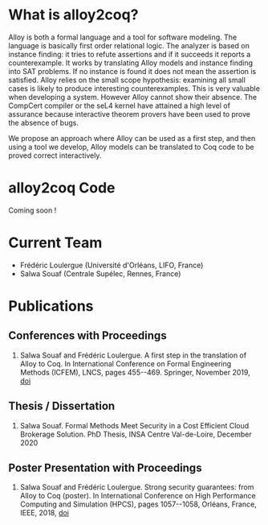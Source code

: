 # What is alloy2coq?

Alloy is both a formal language and a tool for software modeling. The
language is basically first order relational logic. The analyzer is
based on instance finding: it tries to refute assertions and if it
succeeds it reports a counterexample. It works by translating Alloy
models and instance finding into SAT problems. If no instance is found
it does not mean the assertion is satisfied. Alloy relies on the small
scope hypothesis: examining all small cases is likely to produce
interesting counterexamples. This is very valuable when developing a
system. However Alloy cannot show their absence. The CompCert compiler
or the seL4 kernel have attained a high level of assurance because
interactive theorem provers have been used to prove the absence of
bugs.

We propose an approach where Alloy can be used as a first step, and
then using a tool we develop, Alloy models can be translated to Coq
code to be proved correct interactively.

# alloy2coq Code

Coming soon !
   
# Current Team

- Frédéric Loulergue (Université d'Orléans, LIFO, France)
- Salwa Souaf (Centrale Supélec, Rennes, France)

# Publications

## Conferences with Proceedings

1. Salwa Souaf and Frédéric Loulergue. A first step in the translation of Alloy to Coq. In International Conference on Formal Engineering Methods (ICFEM), LNCS, pages 455--469. Springer, November 2019, [doi](http://dx.doi.org/10.1007/978-3-030-32409-4_28)

## Thesis / Dissertation

1. Salwa Souaf. Formal Methods Meet Security in a Cost Efficient Cloud Brokerage Solution. PhD Thesis, INSA Centre Val-de-Loire, December 2020

## Poster Presentation with Proceedings

1. Salwa Souaf and Frédéric Loulergue. Strong security guarantees: from Alloy to Coq (poster). In International Conference on High Performance Computing and Simulation (HPCS), pages 1057--1058, Orléans, France, IEEE, 2018, [doi](http://dx.doi.org/10.1109/HPCS.2018.00167)


